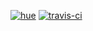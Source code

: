 [![hue](https://godoc.org/github.com/gbbr/hue?status.svg)](https://godoc.org/github.com/gbbr/hue) 
[![travis-ci](https://travis-ci.org/gbbr/hue.svg?branch=master)](https://travis-ci.org/gbbr/hue) 
